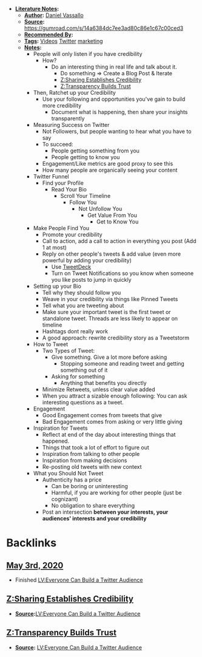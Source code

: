 - **[Literature Notes](<Literature Notes.md>):**
    - **[Author](<Author.md>):** [Daniel Vassallo](<Daniel Vassallo.md>)
    - **[Source](<Source.md>):** https://gumroad.com/s/14a6384dc7ee3ad80c86e1c67c00ced3
    - **[Recommended By](<Recommended By.md>):** 
    - **[Tags](<Tags.md>):** [Videos](<Videos.md>) [Twitter](<Twitter.md>) [marketing](<marketing.md>) 
    - **[Notes](<Notes.md>):**
        - People will only listen if you have credibility
            - How?
                - Do an interesting thing in real life and talk about it.
                    - Do something => Create a Blog Post & Iterate
                    - [Z:Sharing Establishes Credibility](<Z:Sharing Establishes Credibility.md>)
                    - [Z:Transparency Builds Trust](<Z:Transparency Builds Trust.md>)
        - Then, Ratchet up your Credibility
            - Use your following and opportunities you've gain to build more credibility
                - Document what is happening, then share your insights transparently
        - Measuring Success on Twitter
            - Not Followers, but people wanting to hear what you have to say
            - To succeed:
                - People getting something from you
                - People getting to know you
            - Engagement/Like metrics are good proxy to see this
            - How many people are organically seeing your content
        - Twitter Funnel
            - Find your Profile
                - Read Your Bio
                    - Scroll Your Timeline
                        - Follow You
                            - Not Unfollow You
                                - Get Value From You
                                    - Get to Know You
        - Make People Find You
            - Promote your credibility
            - Call to action, add a call to action in everything you post (Add 1 at most)
            - Reply on other people's tweets & add value (even more powerful by adding your credibility)
                - Use [TweetDeck](https://tweetdeck.twitter.com/)
                - Turn on Tweet Notifications so you know when someone you like posts to jump in quickly
        - Setting up your Bio
            - Tell why they should follow you
            - Weave in your credibility via things like Pinned Tweets
            - Tell what you are tweeting about
            - Make sure your important tweet is the first tweet or standalone tweet. Threads are less likely to appear on timeline 
            - Hashtags dont really work
            - A good approach: rewrite credibility story as a Tweetstorm
        - How to Tweet
            - Two Types of Tweet:
                - Give something. Give a lot more before asking
                    - Stopping someone and reading tweet and getting something out of it
                - Asking for something
                    - Anything that benefits you directly
            - Minimize Retweets, unless clear value added
            - When you attract a sizable enough following: You can ask interesting questions as a tweet.
        - Engagement
            - Good Engagement comes from tweets that give
            - Bad Engagement comes from asking or very little giving
        - Inspiration for Tweets
            - Reflect at end of the day about interesting things that happened.
            - Things that took a lot of effort to figure out
            - Inspiration from talking to other people
            - Inspiration from making decisions
            - Re-posting old tweets with new context
        - What you Should Not Tweet
            - Authenticity has a price
                - Can be boring or uninteresting
                - Harmful, if you are working for other people (just be cognizant)
                - No obligation to share everything
            - Post an intersection **between your interests, your audiences' interests and your credibility**

# Backlinks
## [May 3rd, 2020](<May 3rd, 2020.md>)
- Finished [LV:Everyone Can Build a Twitter Audience](<LV:Everyone Can Build a Twitter Audience.md>)

## [Z:Sharing Establishes Credibility](<Z:Sharing Establishes Credibility.md>)
- **[Source](<Source.md>):**[LV:Everyone Can Build a Twitter Audience](<LV:Everyone Can Build a Twitter Audience.md>)

## [Z:Transparency Builds Trust](<Z:Transparency Builds Trust.md>)
- **[Source](<Source.md>):** [LV:Everyone Can Build a Twitter Audience](<LV:Everyone Can Build a Twitter Audience.md>)

